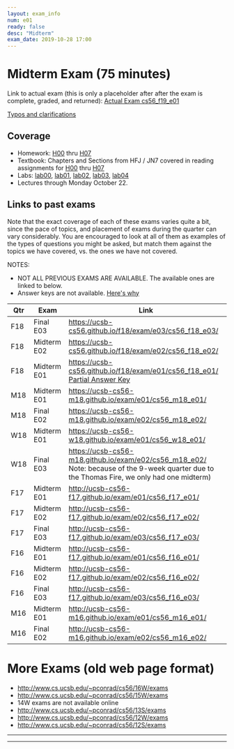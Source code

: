 ```yaml
---
layout: exam_info
num: e01
ready: false
desc: "Midterm"
exam_date: 2019-10-28 17:00
---
```



<div style="display:none;">  http://ucsb-cs56.github.io/f19/exam/e01
</div>

# Midterm Exam (75 minutes)

Link to actual exam (this is only a placeholder after after the exam is complete, graded,
and returned): [Actual Exam cs56_f19_e01](cs56_f19_e01/)


[Typos and clarifications](typos)


## Coverage

* Homework: [H00](/hwk/h00/) thru [H07](/hwk/h07/)
* Textbook: Chapters and Sections from HFJ / JN7 covered in reading assignments for [H00](/hwk/h00/) thru [H07](/hwk/h07/)
* Labs: [lab00](/lab/lab00), [lab01](/lab/lab01), [lab02](/lab/lab02), [lab03](/lab/lab03), [lab04](/lab/lab04)
* Lectures through Monday October 22.

## Links to past exams

Note that the exact coverage of each of these exams varies quite a bit, since the pace of topics, and placement of exams during the quarter can vary considerably.  You are encouraged to look at all of them as examples of the types of questions you might be asked, but
match them against the topics we have covered, vs. the ones we have not covered.

NOTES: 
* NOT ALL PREVIOUS EXAMS ARE AVAILABLE.    The available ones are linked to below.
* Answer keys are not available.  [Here's why](https://ucsb-cs56-pconrad.github.io/topics/course_policies_answer_keys/)


| Qtr |  Exam | Link |
|-----|-------|-------|
| F18 | Final E03 | <https://ucsb-cs56.github.io/f18/exam/e03/cs56_f18_e03/> 
| F18 | Midterm E02 | <https://ucsb-cs56.github.io/f18/exam/e02/cs56_f18_e02/> 
| F18 | Midterm E01 | <https://ucsb-cs56.github.io/f18/exam/e01/cs56_f18_e01/> <br> [Partial Answer Key](https://ucsb-cs56.github.io/f18/exam/e01/cs56_f18_e01/key/)
| M18 | Midterm E01 |  <https://ucsb-cs56-m18.github.io/exam/e01/cs56_m18_e01/> |
| M18 | Final E02 |  <https://ucsb-cs56-m18.github.io/exam/e02/cs56_m18_e02/> |
| W18 | Midterm E01 |  <https://ucsb-cs56-w18.github.io/exam/e01/cs56_w18_e01/> |
| W18 | Final E03 |  <https://ucsb-cs56-m18.github.io/exam/e02/cs56_m18_e02/>  <br>Note: because of the 9-week quarter due to the Thomas Fire, we only had one midterm) |
| F17 | Midterm E01 | <http://ucsb-cs56-f17.github.io/exam/e01/cs56_f17_e01/> |
| F17 | Midterm E02| <http://ucsb-cs56-f17.github.io/exam/e02/cs56_f17_e02/> |
| F17 | Final E03 | <http://ucsb-cs56-f17.github.io/exam/e03/cs56_f17_e03/> |
| F16 | Midterm E01 | <http://ucsb-cs56-f17.github.io/exam/e01/cs56_f16_e01/> |
| F16 | Midterm E02| <http://ucsb-cs56-f17.github.io/exam/e02/cs56_f16_e02/> |
| F16 | Final E03 | <http://ucsb-cs56-f17.github.io/exam/e03/cs56_f16_e03/> |
| M16 | Midterm E01 |  <http://ucsb-cs56-m16.github.io/exam/e01/cs56_m16_e01/> |
| M16 | Final E02 |  <http://ucsb-cs56-m16.github.io/exam/e02/cs56_m16_e02/> |

# More Exams (old web page format)

* <http://www.cs.ucsb.edu/~pconrad/cs56/16W/exams> 
* <http://www.cs.ucsb.edu/~pconrad/cs56/15W/exams>
* 14W exams are not available online
* <http://www.cs.ucsb.edu/~pconrad/cs56/13S/exams>
* <http://www.cs.ucsb.edu/~pconrad/cs56/12W/exams>
* <http://www.cs.ucsb.edu/~pconrad/cs56/12S/exams>
---



---

<div style="display:none;">  http://ucsb-cs56-f18.github.io/exam/e01 </div>
